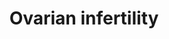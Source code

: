 ---
annotations:
- id: PW:0001699
  parent: disease pathway
  type: Pathway Ontology
  value: urogenital disease pathway
- id: DOID:5223
  type: Disease Ontology
  value: infertility
- id: CL:0000501
  parent: animal cell
  type: Cell Type Ontology
  value: granulosa cell
- id: CL:0000023
  parent: native cell
  type: Cell Type Ontology
  value: oocyte
authors:
- I.BenShlomo
- MaintBot
- A.Hsueh
- Mkutmon
- Fehrhart
- Eweitz
description: 'Ovarian &amp;#x2019;bottleneck&amp;#x2019; genes associated with infertility
  &amp;#xD; A valuable approach to the study of infertility is the comparison of mutations
  of individual human and mouse genes associated with infertility phenotypes. The
  individual gene pages in the OKdb (Ovarian Kaleidoscope Database: http://ovary.stanford.edu)
  contain information on associated fertility phenotypes sorted by ovarian and nonovarian
  defects and by subfertility or infertility. If one searches for null mutations (under
  &amp;#x2019;mutation type&amp;#x2019;) causing infertility (&amp;#x2019;infertile
  - ovarian defect&amp;#x2019;, under &amp;#x2019;female fertility status&amp;#x2019;)
  in mice (under &amp;#x2019;species&amp;#x2019;), 44 gene entries are found. The
  expression of these infertility genes in the oocyte and granulosa cells together
  with their cellular localization is presented in Ovarian Infertility gene map. The
  theca cell genes are not presented because most publications emphasize granulosa
  cell studies.&amp;#xD;'
last-edited: 2021-06-04
organisms:
- Mus musculus
redirect_from:
- /index.php/Pathway:WP273
- /instance/WP273
revision: null
schema-jsonld:
- '@context': https://schema.org/
  '@id': https://wikipathways.github.io/pathways/WP273.html
  '@type': Dataset
  creator:
    '@type': Organization
    name: WikiPathways
  description: 'Ovarian &amp;#x2019;bottleneck&amp;#x2019; genes associated with infertility
    &amp;#xD; A valuable approach to the study of infertility is the comparison of
    mutations of individual human and mouse genes associated with infertility phenotypes.
    The individual gene pages in the OKdb (Ovarian Kaleidoscope Database: http://ovary.stanford.edu)
    contain information on associated fertility phenotypes sorted by ovarian and nonovarian
    defects and by subfertility or infertility. If one searches for null mutations
    (under &amp;#x2019;mutation type&amp;#x2019;) causing infertility (&amp;#x2019;infertile
    - ovarian defect&amp;#x2019;, under &amp;#x2019;female fertility status&amp;#x2019;)
    in mice (under &amp;#x2019;species&amp;#x2019;), 44 gene entries are found. The
    expression of these infertility genes in the oocyte and granulosa cells together
    with their cellular localization is presented in Ovarian Infertility gene map.
    The theca cell genes are not presented because most publications emphasize granulosa
    cell studies.&amp;#xD;'
  keywords:
  - Atm
  - Bmpr1b
  - Ccnd2
  - Cdk4
  - Cdkn1b
  - Cebpb
  - Cyp19a1
  - Dazl
  - Dmc1
  - Egr1
  - Esr2
  - Fig-alpha
  - Fshr
  - Gdf9
  - Gja4
  - Inha
  - Lhcgr
  - Mlh1
  - Msh5
  - Ncor1
  - Nr5a1
  - Nrip1
  - Pgr
  - Prlr
  - Ptger2
  - Smad3
  - Smpd1
  - Syne2
  - Tbp
  - Vdr
  - Zp2
  - Zp3
  license: CC0
  name: Ovarian infertility
seo: CreativeWork
title: Ovarian infertility
wpid: WP273
---